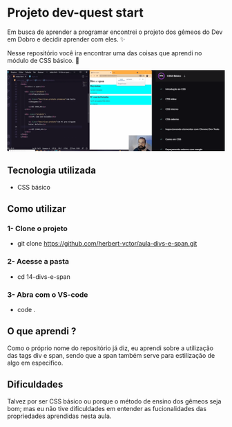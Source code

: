 # Projeto dev-quest start
Em busca de aprender a programar encontrei o projeto dos gêmeos do Dev em Dobro e decidir aprender com eles. ✨

Nesse repositório você ira encontrar uma das coisas que aprendi no módulo de CSS básico. 🚀

[<img src="./aula-divs-e-span.gif" alt="gif da aula sobre divs e span do módulo básico de CSS">](https://www.youtube.com/@DevemDobro)

## Tecnologia utilizada
- CSS básico

## Como utilizar
### 1- Clone o projeto
- git clone <https://github.com/herbert-vctor/aula-divs-e-span.git>

### 2- Acesse a pasta
- cd 14-divs-e-span

### 3- Abra com o VS-code
- code .

## O que aprendi ?
Como o próprio nome do repositório já diz, eu aprendi sobre a utilização das tags div e span, sendo que a span também serve para estilização de algo em especifico.

## Dificuldades 
Talvez por ser CSS básico ou porque o método de ensino dos gêmeos seja bom; mas eu não tive dificuldades em entender as fucionalidades das propriedades aprendidas nesta aula.